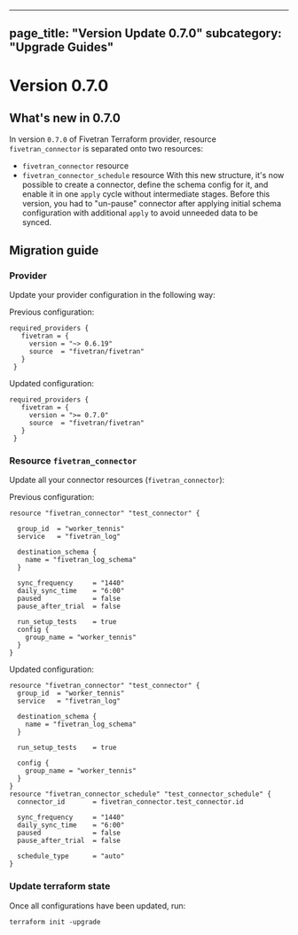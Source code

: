 ----
page_title: "Version Update 0.7.0"
subcategory: "Upgrade Guides"
---

# Version 0.7.0

## What's new in 0.7.0

In version `0.7.0` of Fivetran Terraform provider, resource `fivetran_connector` is separated onto two resources:
- `fivetran_connector` resource
- `fivetran_connector_schedule` resource
With this new structure, it's now possible to create a connector, define the schema config for it, and enable it in one `apply` cycle without intermediate stages.
Before this version, you had to "un-pause" connector after applying initial schema configuration with additional `apply` to avoid unneeded data to be synced.

## Migration guide

### Provider 

Update your provider configuration in the following way:

Previous configuration:

```hcl
required_providers {
   fivetran = {
     version = "~> 0.6.19"
     source  = "fivetran/fivetran"                
   }
 }
```

Updated configuration:

```hcl
required_providers {
   fivetran = {
     version = ">= 0.7.0"
     source  = "fivetran/fivetran"                
   }
 }
```

### Resource `fivetran_connector`

Update all your connector resources (`fivetran_connector`):

Previous configuration:

```hcl
resource "fivetran_connector" "test_connector" {

  group_id  = "worker_tennis"
  service   = "fivetran_log"

  destination_schema {
    name = "fivetran_log_schema"
  }

  sync_frequency     = "1440"
  daily_sync_time    = "6:00"
  paused             = false
  pause_after_trial  = false

  run_setup_tests    = true
  config {
    group_name = "worker_tennis"
  }
}
```

Updated configuration:

```hcl
resource "fivetran_connector" "test_connector" {
  group_id  = "worker_tennis"
  service   = "fivetran_log"

  destination_schema {
    name = "fivetran_log_schema"
  }

  run_setup_tests    = true

  config {
    group_name = "worker_tennis"
  }
}
resource "fivetran_connector_schedule" "test_connector_schedule" {
  connector_id       = fivetran_connector.test_connector.id

  sync_frequency     = "1440"
  daily_sync_time    = "6:00"
  paused             = false
  pause_after_trial  = false

  schedule_type      = "auto"
}

```

### Update terraform state

Once all configurations have been updated, run:

```
terraform init -upgrade
```